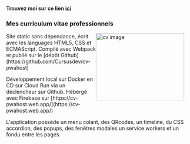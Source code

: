 #### Trouvez moi sur ce lien [ici](https://cv-pwahost.web.app/)

### Mes curriculum vitae professionnels
<img align="right" style="margin:0 20px 10px 0;" src="https://cv-pwahost.web.app/img/PerformCV.3ebd18935fcabbe453df1f631d3c4709.png" alt="cv image" width="240" height="182"/>
<p>Site static sans dépendance, écrit avec les languages HTML5, CSS et ECMAScript. Compilé avec Webpack  et publié sur le [dépôt Github](https://github.com/Cursusdev/cv-pwahost)</p>
<p>Développement local sur Docker en CD sur Cloud Run via un déclencheur sur Github. Hébergé avec Firebase sur [https://cv-pwahost.web.app/](https://cv-pwahost.web.app/)</p>
<p>L'application possède un menu colant, des QRcodes, un timeline, du CSS accordion, des popups, des fenêtres modales un service workers et un fondu entre les pages.</p>
